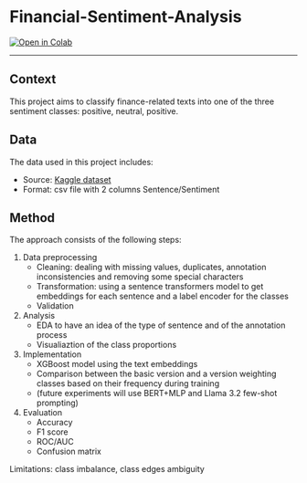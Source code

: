 # Financial-Sentiment-Analysis


[![Open in Colab](https://colab.research.google.com/assets/colab-badge.svg)](https://colab.research.google.com/drive/1eYcndSmh13Z2lXXoIVVviYpdVVz1G5Y_?usp=sharing)

---

## Context
This project aims to classify finance-related texts into one of the three sentiment classes: positive, neutral, positive.

## Data
The data used in this project includes:
- Source: [Kaggle dataset](https://www.kaggle.com/datasets/sbhatti/financial-sentiment-analysis)
- Format: csv file with 2 columns Sentence/Sentiment

## Method
The approach consists of the following steps:
1. Data preprocessing
   - Cleaning: dealing with missing values, duplicates, annotation inconsistencies and removing some special characters
   - Transformation: using a sentence transformers model to get embeddings for each sentence and a label encoder for the classes
   - Validation
2. Analysis
   - EDA to have an idea of the type of sentence and of the annotation process
   - Visualiaztion of the class proportions
3. Implementation
   - XGBoost model using the text embeddings
   - Comparison between the basic version and a version weighting classes based on their frequency during training
   - (future experiments will use BERT+MLP and Llama 3.2 few-shot prompting)
4. Evaluation
   - Accuracy
   - F1 score
   - ROC/AUC
   - Confusion matrix

Limitations: class imbalance, class edges ambiguity
